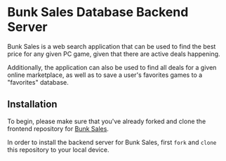 # Bunk Sales Database Backend Server

Bunk Sales is a web search application that can be used to find the best price for any given PC game, given that there are active deals happening.

Additionally, the application can also be used to find all deals for a given online marketplace, as well as to save a user's favorites games to a "favorites" database.

## Installation

To begin, please make sure that you've already forked and clone the frontend repository for [Bunk Sales](https://github.com/ZachatorCodes/phase-2-project).

In order to install the backend server for Bunk Sales, first ```fork``` and ```clone``` this repository to your local device.